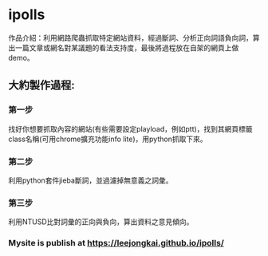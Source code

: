 # ipolls
作品介紹：利用網路爬蟲抓取特定網站資料，經過斷詞、分析正向詞語負向詞，算出一篇文章或網名對某議題的看法支持度，最後將過程放在自架的網頁上做demo。

## 大約製作過程:

### 第一步
找好你想要抓取內容的網站(有些需要設定playload，例如ptt)，找到其網頁標籤class名稱(可用chrome擴充功能info lite)，用python抓取下來。

### 第二步
利用python套件jieba斷詞，並過濾掉無意義之詞彙。

### 第三步
利用NTUSD比對詞彙的正向與負向，算出資料之意見傾向。

### Mysite is publish at https://leejongkai.github.io/ipolls/
